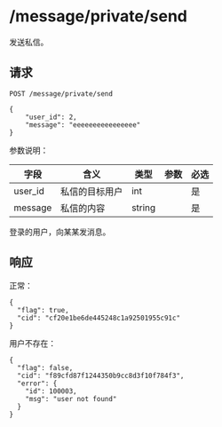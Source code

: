 # /message/private/send

发送私信。

## 请求

```
POST /message/private/send

{
	"user_id": 2,
	"message": "eeeeeeeeeeeeeeee"
}
```

参数说明：

| 字段   |      含义   | 类型  |   参数 |  必选 |
|----------|--------|------|------|------|
| user_id |    私信的目标用户  |   int | | 是 |
| message |    私信的内容 |   string | | 是 |


登录的用户，向某某发消息。

## 响应

正常：

```
{
  "flag": true,
  "cid": "cf20e1be6de445248c1a92501955c91c"
}
```

用户不存在：

```
{
  "flag": false,
  "cid": "f89cfd87f1244350b9cc8d3f10f784f3",
  "error": {
    "id": 100003,
    "msg": "user not found"
  }
}
```